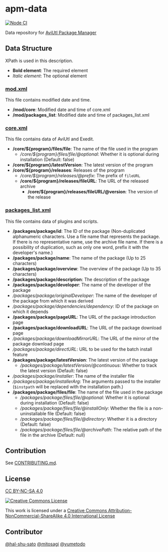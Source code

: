 # apm-data

[![Node CI](https://github.com/hal-shu-sato/apm-data/actions/workflows/nodejs.yml/badge.svg)](https://github.com/hal-shu-sato/apm-data/actions/workflows/nodejs.yml)

Data repository for [AviUtl Package Manager](https://github.com/hal-shu-sato/apm)

## Data Structure

XPath is used in this description.

- **Bold element**: The required element
- _Italic element_: The optional element

### [mod.xml](./data/mod.xml)

This file contains modified date and time.

- **/mod/core**: Modified date and time of core.xml
- **/mod/packages_list**: Modified date and time of packages_list.xml

### [core.xml](./data/core.xml)

This file contains data of AviUtl and Exedit.

- **/core/${program}/files/file**: The name of the file used in the program
  - _/core/${program}/files/file/@optional_: Whether it is optional during installation (Default: false)
- **/core/${program}/latestVersion**: The latest version of the program
- **/core/${program}/releases**: Releases of the program
  - _/core/${program}/releases/@prefix_: The prefix of `fileURL`
  - **/core/${program}/releases/fileURL**: The URL of the released archive
    - **/core/${program}/releases/fileURL/@version**: The version of the release

### [packages_list.xml](./data/packages_list.xml)

This file contains data of plugins and scripts.

- **/packages/package/id**: The ID of the package (Non-duplicated alphanumeric characters. Use a file name that represents the package. If there is no representative name, use the archive file name. If there is a possibility of duplication, such as only one word, prefix it with the developer's name.)
- **/packages/package/name**: The name of the package (Up to 25 characters)
- **/packages/package/overview**: The overview of the package (Up to 35 characters)
- **/packages/package/description**: The description of the package
- **/packages/package/developer**: The name of the developer of the package
- _/packages/package/originalDeveloper_: The name of the developer of the package from which it was derived
- _/packages/package/dependencies/dependency_: ID of the package on which it depends
- **/packages/package/pageURL**: The URL of the package introduction page
- **/packages/package/downloadURL**: The URL of the package download page
- _/packages/package/downloadMirrorURL_: The URL of the mirror of the package download page
- _/packages/package/directURL_: URL to be used for the batch install feature
- **/packages/package/latestVersion**: The latest version of the package
  - _/packages/package/latestVersion/@continuous_: Whether to track the latest version (Default: false)
- _/packages/package/installer_: The name of the installer file
- _/packages/package/installerArg_: The arguments passed to the installer (`$instpath` will be replaced with the installation path.)
- **/packages/package/files/file**: The name of the file used in the package
  - _/packages/package/files/file/@optional_: Whether it is optional during installation (Default: false)
  - _/packages/package/files/file/@installOnly_: Whether the file is a non-uninstallable file (Default: false)
  - _/packages/package/files/file/@directory_: Whether it is a directory (Default: false)
  - _/packages/package/files/file/@archivePath_: The relative path of the file in the archive (Default: null)

## Contribution

See [CONTRIBUTING.md](./CONTRIBUTING.md).

## License

[CC BY-NC-SA 4.0](./LICENSE)

[![Creative Commons License](https://i.creativecommons.org/l/by-nc-sa/4.0/88x31.png)
](https://creativecommons.org/licenses/by-nc-sa/4.0/)

This work is licensed under a [Creative Commons Attribution-NonCommercial-ShareAlike 4.0 International License](https://creativecommons.org/licenses/by-nc-sa/4.0/)

## Contributor

[@hal-shu-sato](https://github.com/hal-shu-sato)
[@mitosagi](https://github.com/mitosagi)
[@yumetodo](https://github.com/yumetodo)

